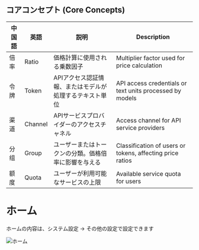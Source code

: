 ## コアコンセプト (Core Concepts)

| 中国語 | 英語 | 説明 | Description |
|------|---------|------|-------------|
| 倍率 | Ratio | 価格計算に使用される乗数因子 | Multiplier factor used for price calculation |
| 令牌 | Token | APIアクセス認証情報、またはモデルが処理するテキスト単位 | API access credentials or text units processed by models |
| 渠道 | Channel | APIサービスプロバイダーのアクセスチャネル | Access channel for API service providers |
| 分组 | Group | ユーザーまたはトークンの分類。価格倍率に影響を与える | Classification of users or tokens, affecting price ratios |
| 额度 | Quota | ユーザーが利用可能なサービスの上限 | Available service quota for users |

# ホーム

ホームの内容は、システム設定 -> その他の設定で設定できます

![ホーム](../assets/guide/home.png)